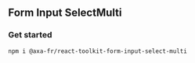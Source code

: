 ## Form Input SelectMulti

### Get started

```sh
npm i @axa-fr/react-toolkit-form-input-select-multi
```
